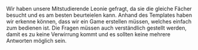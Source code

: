 Wir haben unsere Mitstudierende Leonie gefragt, da sie die gleiche Fächer besucht und es am besten beurteielen kann. 
Anhand des Templates haben wir erkenne können, dass wir ein Game erstellen müssen, welches einfach zum bedienen ist. 
Die Fragen müssen auch verständlich gestellt werden, damit es zu keine Verwirrung kommt und es sollten keine mehrere Antworten möglich sein. 
